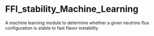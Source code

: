 # FFI_stability_Machine_Learning
A machine learning module to determine whether a given neutrino flux configuration is stable to fast flavor instability
